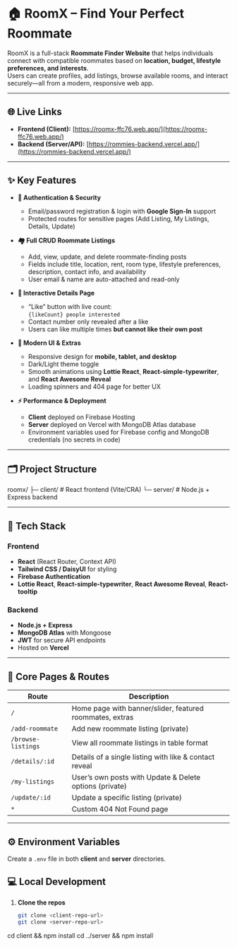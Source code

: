 # 🏠 RoomX – Find Your Perfect Roommate

RoomX is a full-stack **Roommate Finder Website** that helps individuals connect with compatible roommates based on **location, budget, lifestyle preferences, and interests**.  
Users can create profiles, add listings, browse available rooms, and interact securely—all from a modern, responsive web app.

---

## 🌐 Live Links
- **Frontend (Client):** [https://roomx-ffc76.web.app/](https://roomx-ffc76.web.app/)
- **Backend (Server/API):** [https://rommies-backend.vercel.app/](https://rommies-backend.vercel.app/)

---

## ✨ Key Features
- **🔐 Authentication & Security**
  - Email/password registration & login with **Google Sign-In** support
  - Protected routes for sensitive pages (Add Listing, My Listings, Details, Update)

- **🏘️ Full CRUD Roommate Listings**
  - Add, view, update, and delete roommate-finding posts
  - Fields include title, location, rent, room type, lifestyle preferences, description, contact info, and availability
  - User email & name are auto-attached and read-only

- **💖 Interactive Details Page**
  - “Like” button with live count:  
    `{likeCount} people interested`
  - Contact number only revealed after a like
  - Users can like multiple times **but cannot like their own post**

- **🎨 Modern UI & Extras**
  - Responsive design for **mobile, tablet, and desktop**
  - Dark/Light theme toggle
  - Smooth animations using **Lottie React**, **React-simple-typewriter**, and **React Awesome Reveal**
  - Loading spinners and 404 page for better UX

- **⚡ Performance & Deployment**
  - **Client** deployed on Firebase Hosting  
  - **Server** deployed on Vercel with MongoDB Atlas database
  - Environment variables used for Firebase config and MongoDB credentials (no secrets in code)

---

## 🗂️ Project Structure
roomx/
├─ client/ # React frontend (Vite/CRA)
└─ server/ # Node.js + Express backend


---

## 🧩 Tech Stack
### Frontend
- **React** (React Router, Context API)
- **Tailwind CSS / DaisyUI** for styling
- **Firebase Authentication**
- **Lottie React**, **React-simple-typewriter**, **React Awesome Reveal**, **React-tooltip**

### Backend
- **Node.js + Express**
- **MongoDB Atlas** with Mongoose
- **JWT** for secure API endpoints
- Hosted on **Vercel**

---

## 🚀 Core Pages & Routes
| Route                  | Description                                               |
|------------------------ |-----------------------------------------------------------|
| `/`                     | Home page with banner/slider, featured roommates, extras  |
| `/add-roommate`         | Add new roommate listing (private)                         |
| `/browse-listings`      | View all roommate listings in table format                 |
| `/details/:id`          | Details of a single listing with like & contact reveal     |
| `/my-listings`          | User’s own posts with Update & Delete options (private)    |
| `/update/:id`           | Update a specific listing (private)                        |
| `*`                     | Custom 404 Not Found page                                  |

---

## ⚙️ Environment Variables
Create a `.env` file in both **client** and **server** directories.

## 💻 Local Development
1. **Clone the repos**
   ```bash
   git clone <client-repo-url>
   git clone <server-repo-url>
cd client && npm install
cd ../server && npm install
